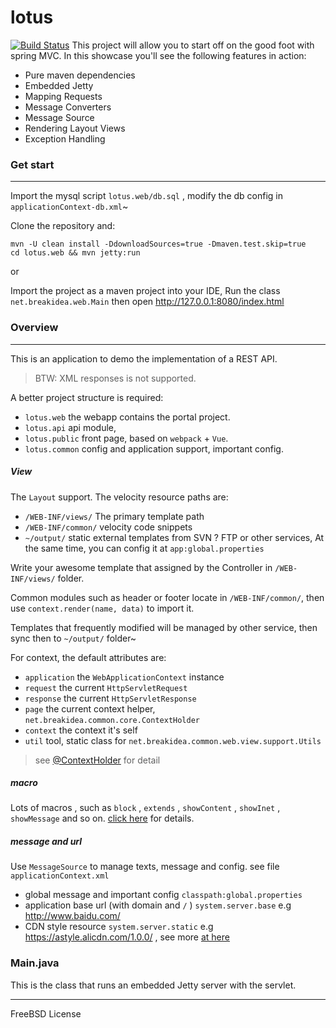 
lotus
===

[![Build Status](https://travis-ci.org/mycoin/spring-mvc.svg?branch=master)](https://travis-ci.org/mycoin/spring-mvc) This project will allow you to start off on the good foot with spring MVC. In this showcase you'll see the following features in action:

- Pure maven dependencies
- Embedded Jetty
- Mapping Requests
- Message Converters
- Message Source
- Rendering Layout Views
- Exception Handling


### Get start
---
Import the mysql script `lotus.web/db.sql` , modify the db config in `applicationContext-db.xml`~

Clone the repository and:

```shell
mvn -U clean install -DdownloadSources=true -Dmaven.test.skip=true
cd lotus.web && mvn jetty:run
```

or

Import the project as a maven project into your IDE,  Run the class `net.breakidea.web.Main`
then open <http://127.0.0.1:8080/index.html>


### Overview
---
This is an application to demo the implementation of a REST API.
> BTW: XML responses is not supported.

A better project structure is required:

- `lotus.web` the webapp contains the portal project.
- `lotus.api` api module, 
- `lotus.public` front  page, based on `webpack` + `Vue`.
- `lotus.common` config and application support, important config.

##### View

The `Layout` support. The velocity resource paths are:
- `/WEB-INF/views/` The primary template path
- `/WEB-INF/common/` velocity code snippets
- `~/output/` static external templates from SVN ? FTP or other services, At the same time, you can config it at `app:global.properties`

Write your awesome template that assigned by the Controller in `/WEB-INF/views/` folder. 

Common modules such as header or footer locate in `/WEB-INF/common/`, then use `context.render(name, data)` to import it.

Templates that frequently modified will be managed by other service, then sync then to `~/output/` folder~

For context, the default attributes are:

- `application` the `WebApplicationContext` instance
- `request` the current `HttpServletRequest`
- `response` the current `HttpServletResponse`
- `page` the current context helper,  `net.breakidea.common.core.ContextHolder`
- `context` the context it's self
- `util` tool, static class for `net.breakidea.common.web.view.support.Utils`

> see [@ContextHolder](https://github.com/mycoin/lotus/blob/feature/spring/lotus.common/src/main/java/net/breakidea/common/web/view/support/ContextHolder.java) for detail

##### macro

Lots of macros , such as `block` ,  `extends` , `showContent` , `showInet` , `showMessage`  and so on. [click here](https://github.com/mycoin/lotus/blob/master/lotus.common/src/main/resources/modules/global.vm) for details.

##### message and url

Use `MessageSource` to manage texts, message and config. see file `applicationContext.xml`

- global message and important config `classpath:global.properties`
- application base url (with domain and `/` ) `system.server.base`  e.g http://www.baidu.com/
- CDN style resource `system.server.static`  e.g https://astyle.alicdn.com/1.0.0/ , see more [at here](https://github.com/mycoin/lotus/blob/master/lotus.common/src/main/resources/modules/global.vm#L126) 



### Main.java

This is the class that runs an embedded Jetty server with the servlet. 

---

FreeBSD License
